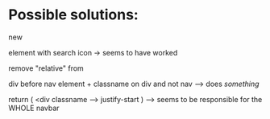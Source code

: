 # Possible solutions:

new <div> element with search icon
    -> seems to have worked

remove "relative" from <nav className>

div before nav element + classname on div and not nav --> does _something_

return (
    <div classname --> justify-start
)
--> seems to be responsible for the WHOLE navbar